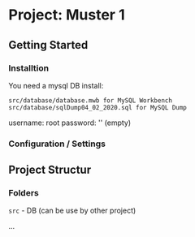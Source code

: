 # Project: Muster 1

## Getting Started

### Installtion

You need a mysql DB install:

```
src/database/database.mwb for MySQL Workbench
src/database/sqlDump04_02_2020.sql for MySQL Dump
```

username: root
password: '' (empty)

### Configuration / Settings


## Project Structur

### Folders

```src``` - DB (can be use by other project)

...


